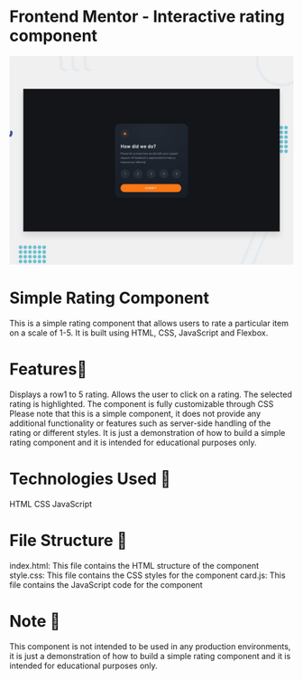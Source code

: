 # Frontend Mentor - Interactive rating component

![Design preview for the Interactive rating component coding challenge](./design/desktop-preview.jpg)

# Simple Rating Component

This is a simple rating component that allows users to rate a particular item on a scale of 1-5. It is built using HTML, CSS, JavaScript and Flexbox.

# Features📝

Displays a row1 to 5 rating.
Allows the user to click on a rating.
The selected rating is highlighted.
The component is fully customizable through CSS
Please note that this is a simple component, it does not provide any additional functionality or features such as server-side handling of the rating or different styles. It is just a demonstration of how to build a simple rating component and it is intended for educational purposes only.

# Technologies Used 🚀

HTML
CSS
JavaScript

# File Structure 📁

index.html: This file contains the HTML structure of the component
style.css: This file contains the CSS styles for the component
card.js: This file contains the JavaScript code for the component

# Note 🚫

This component is not intended to be used in any production environments, it is just a demonstration of how to build a simple rating component and it is intended for educational purposes only.
